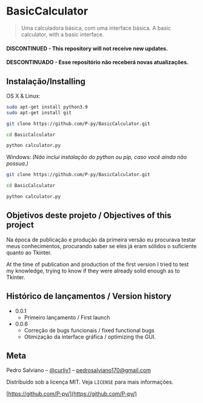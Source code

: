 # BasicCalculator
> Uma calculadora básica, com uma interface básica.
> A basic calculator, with a basic interface.

#### DISCONTINUED - This repository will not receive new updates.
#### DESCONTINUADO - Esse repositório não receberá novas atualizações.

## Instalação/Installing

OS X & Linux:

```sh
sudo apt-get install python3.9
sudo apt-get install git

git clone https://github.com/P-py/BasicCalculator.git

cd BasicCalculator

python calculator.py
```

Windows:
*(Não inclui instalação do python ou pip, caso você ainda não possua.)*

```sh
git clone https://github.com/P-py/BasicCalculator.git

cd BasicCalculator

python calculator.py
```

## Objetivos deste projeto / Objectives of this project
Na época de publicação e produção da primeira versão eu procurava testar meus conhecimentos, procurando saber se eles já eram sólidos o suficiente quanto ao Tkinter.

At the time of publication and production of the first version I tried to test my knowledge, trying to know if they were already solid enough as to Tkinter.

## Histórico de lançamentos / Version history

* 0.0.1
  * Primeiro lançamento / First launch
* 0.0.6
  * Correção de bugs funcionais / fixed functional bugs
  * Otimização da interface gráfica / optimizing the GUI.

## Meta

Pedro Salviano – [@curliy1](https://twitter.com/curliy1) – pedrosalviano170@gmail.com

Distribuído sob a licença MIT. Veja `LICENSE` para mais informações.

[https://github.com/P-py/](https://github.com/P-py/)
